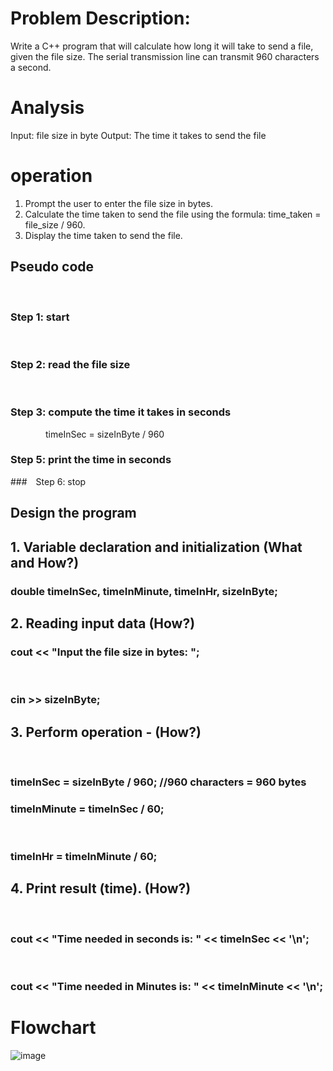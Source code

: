 # Problem Description:

Write a C++ program that will calculate how long it will take to send a file, given the file size.
The serial transmission line can transmit 960 characters a second.

 # Analysis
Input: file size in byte
Output: The time it takes to send the file

# operation

1. Prompt the user to enter the file size in bytes.
2. Calculate the time taken to send the file using the formula: time_taken = file_size / 960.
3. Display the time taken to send the file.

## Pseudo code
 
  ### Step 1: start
  
  ### Step 2: read the file size
  
  ### Step 3: compute the time it takes in seconds
    timeInSec = sizeInByte / 960


 ### Step 5: print the time in seconds

 ### Step 6: stop

## Design the program

## 1. Variable declaration and initialization (What and How?)

### double timeInSec, timeInMinute, timeInHr, sizeInByte;

## 2. Reading input data (How?)

### cout << "Input the file size in bytes: ";
 
 ### cin >> sizeInByte;

## 3. Perform operation - (How?)
 
### timeInSec = sizeInByte / 960; //960 characters = 960 bytes

### timeInMinute = timeInSec / 60;
 
### timeInHr = timeInMinute / 60;

## 4. Print result (time). (How?)
 
 ### cout << "Time needed in seconds is: " << timeInSec << '\n';
 
  ### cout << "Time needed in Minutes is: " << timeInMinute << '\n';



# Flowchart









![image](https://github.com/SWEG-2015EC-Batch/Lovelace-Coders/assets/149230080/2054bc46-f58e-4a23-88af-c1406295fd42)


